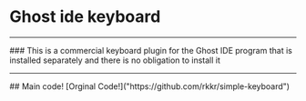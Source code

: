 # Ghost ide keyboard


<hr>
### This is a commercial keyboard plugin for the Ghost IDE program that is installed separately and there is no obligation to install it



<hr>
## Main code!
[Orginal Code!]("https://github.com/rkkr/simple-keyboard")